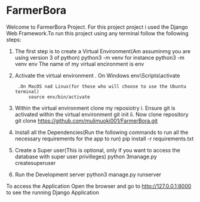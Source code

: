 # FarmerBora
Welcome to FarmerBora Project. For this project project i used the Django Web Framework.To run this project using any terminal follow the following steps:
1. The first step is to create a Virtual Environment(Am assuminmg you are using version 3 of python)
        python3 -m venv <name of your virtual environment> for instance
        python3 -m venv env       The name of my virtual encironment is env
   
2. Activate the virtual environment
        . On Windows
        	env\Scripts\activate

        .On MacOS nad Linux(for those who will choose to use the Ubuntu terminal)
        	source env/bin/activate
3. Within the virtual environment clone my reposiotry
        i. Ensure git is activated within the virtual environment
   		 git init
        ii. Now clone repository 
                git clone https://github.com/mulimuoki001/FarmerBora.git
   
4. Install all the Dependencies(Run the following commands to run all the necessary requirements for the app to run)
        pip install -r requirements.txt

5. Create a Super user(This is optional, only if you want to access the database with super user privilleges)
        python 3manage.py createsuperuser
   
6. Run the Development server
        python3 manage.py runserver

To access the Application Open the browser and go to  http://127.0.0.1:8000 to see the running Django Application
